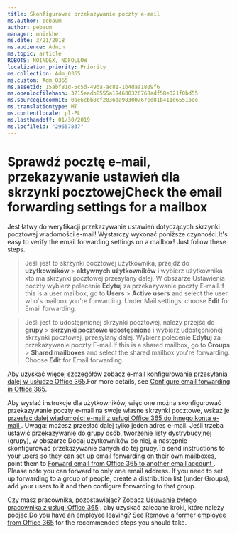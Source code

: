 ```yaml
---
title: Skonfigurować przekazywanie poczty e-mail
ms.author: pebaum
author: pebaum
manager: mnirkhe
ms.date: 3/21/2018
ms.audience: Admin
ms.topic: article
ROBOTS: NOINDEX, NOFOLLOW
localization_priority: Priority
ms.collection: Adm_O365
ms.custom: Adm_O365
ms.assetid: 15abf81d-5c5d-49da-ac81-1b4daa1809f6
ms.openlocfilehash: 3215eadb8555a194680326768adf58e021f0bd55
ms.sourcegitcommit: 0ae6cbb8cf2836da98300767ed81b411d6551bee
ms.translationtype: MT
ms.contentlocale: pl-PL
ms.lasthandoff: 01/30/2019
ms.locfileid: "29657837"
---
```

# <a name="check-the-email-forwarding-settings-for-a-mailbox"></a><span data-ttu-id="68999-102">Sprawdź pocztę e-mail, przekazywanie ustawień dla skrzynki pocztowej</span><span class="sxs-lookup"><span data-stu-id="68999-102">Check the email forwarding settings for a mailbox</span></span>

<span data-ttu-id="68999-p101">Jest łatwy do weryfikacji przekazywanie ustawień dotyczących skrzynki pocztowej wiadomości e-mail! Wystarczy wykonać poniższe czynności.</span><span class="sxs-lookup"><span data-stu-id="68999-p101">It's easy to verify the email forwarding settings on a mailbox! Just follow these steps.</span></span>
  
> <span data-ttu-id="68999-p102">Jeśli jest to skrzynki pocztowej użytkownika, przejdź do **użytkowników** \> **aktywnych użytkowników** i wybierz użytkownika kto ma skrzynki pocztowej przesyłany dalej. W obszarze Ustawienia poczty wybierz polecenie **Edytuj** za przekazywanie poczty E-mail.</span><span class="sxs-lookup"><span data-stu-id="68999-p102">If this is a user mailbox, go to **Users** \> **Active users** and select the user who's mailbox you're forwarding. Under Mail settings, choose **Edit** for Email forwarding.</span></span> 
    
> <span data-ttu-id="68999-p103">Jeśli jest to udostępnionej skrzynki pocztowej, należy przejść do **grupy** \> **skrzynki pocztowe udostępnione** i wybierz udostępnionej skrzynki pocztowej, przesyłany dalej. Wybierz polecenie **Edytuj** za przekazywanie poczty E-mail.</span><span class="sxs-lookup"><span data-stu-id="68999-p103">If this is a shared mailbox, go to **Groups** \> **Shared mailboxes** and select the shared mailbox you're forwarding. Choose **Edit** for Email forwarding.</span></span> 
    
<span data-ttu-id="68999-109">Aby uzyskać więcej szczegółów zobacz [e-mail konfigurowanie przesyłania dalej w usłudze Office 365](https://support.office.com/article/Configure-email-forwarding-in-Office-365-ab5eb117-0f22-4fa7-a662-3a6bdb0add74).</span><span class="sxs-lookup"><span data-stu-id="68999-109">For more details, see [Configure email forwarding in Office 365](https://support.office.com/article/Configure-email-forwarding-in-Office-365-ab5eb117-0f22-4fa7-a662-3a6bdb0add74).</span></span> 
  
<span data-ttu-id="68999-p104">Aby wysłać instrukcje dla użytkowników, więc one można skonfigurować przekazywanie poczty e-mail na swoje własne skrzynki pocztowe, wskaż je [przesłać dalej wiadomości e-mail z usługi Office 365 do innego konta e-mail ](https://support.office.com/article/Forward-email-from-Office-365-to-another-email-account-1ed4ee1e-74f8-4f53-a174-86b748ff6a0e). Uwaga: możesz przesłać dalej tylko jeden adres e-mail. Jeśli trzeba ustawić przekazywanie do grupy osób, tworzenie listy dystrybucyjnej (grupy), w obszarze Dodaj użytkowników do niej, a następnie skonfigurować przekazywanie danych do tej grupy.</span><span class="sxs-lookup"><span data-stu-id="68999-p104">To send instructions to your users so they can set up email forwarding on their own mailboxes, point them to [Forward email from Office 365 to another email account ](https://support.office.com/article/Forward-email-from-Office-365-to-another-email-account-1ed4ee1e-74f8-4f53-a174-86b748ff6a0e). Please note you can forward to only one email address. If you need to set up forwarding to a group of people, create a distribution list (under Groups), add your users to it and then configure forwarding to that group.</span></span>
  
<span data-ttu-id="68999-p105">Czy masz pracownika, pozostawiając? Zobacz [Usuwanie byłego pracownika z usługi Office 365](https://support.office.com/article/https://support.office.com/article/Remove-a-former-employee-from-Office-365-44d96212-4d90-4027-9aa9-a95eddb367d1.aspx) , aby uzyskać zalecane kroki, które należy podjąć.</span><span class="sxs-lookup"><span data-stu-id="68999-p105">Do you have an employee leaving? See [Remove a former employee from Office 365](https://support.office.com/article/https://support.office.com/article/Remove-a-former-employee-from-Office-365-44d96212-4d90-4027-9aa9-a95eddb367d1.aspx) for the recommended steps you should take.</span></span> 
  


